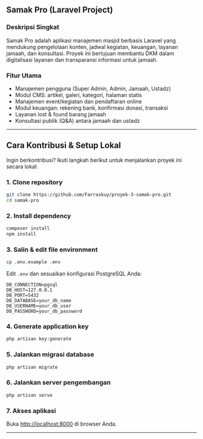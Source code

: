 ## Samak Pro (Laravel Project)

### Deskripsi Singkat
Samak Pro adalah aplikasi manajemen masjid berbasis Laravel yang mendukung pengelolaan konten, jadwal kegiatan, keuangan, layanan jamaah, dan konsultasi. Proyek ini bertujuan membantu DKM dalam digitalisasi layanan dan transparansi informasi untuk jamaah.

### Fitur Utama
- Manajemen pengguna (Super Admin, Admin, Jamaah, Ustadz)
- Modul CMS: artikel, galeri, kategori, halaman statis
- Manajemen event/kegiatan dan pendaftaran online
- Modul keuangan: rekening bank, konfirmasi donasi, transaksi
- Layanan lost & found barang jamaah
- Konsultasi publik (Q&A) antara jamaah dan ustadz

---



## Cara Kontribusi & Setup Lokal


Ingin berkontribusi? Ikuti langkah berikut untuk menjalankan proyek ini secara lokal:


### 1. Clone repository
```bash
git clone https://github.com/Farraskuy/proyek-3-samak-pro.git
cd samak-pro
```


### 2. Install dependency
```bash
composer install
npm install
```


### 3. Salin & edit file environment
```bash
cp .env.example .env
```
Edit `.env` dan sesuaikan konfigurasi PostgreSQL Anda:
```
DB_CONNECTION=pgsql
DB_HOST=127.0.0.1
DB_PORT=5432
DB_DATABASE=your_db_name
DB_USERNAME=your_db_user
DB_PASSWORD=your_db_password
```


### 4. Generate application key
```bash
php artisan key:generate
```


### 5. Jalankan migrasi database
```bash
php artisan migrate
```


### 6. Jalankan server pengembangan
```bash
php artisan serve
```


### 7. Akses aplikasi
Buka [http://localhost:8000](http://localhost:8000) di browser Anda.

---
